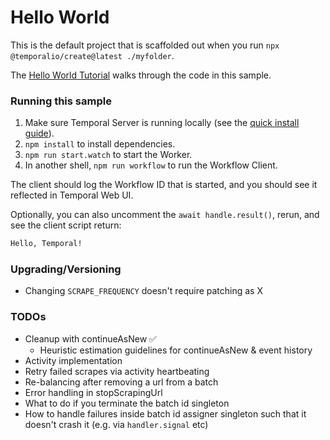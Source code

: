 # Hello World

This is the default project that is scaffolded out when you run `npx @temporalio/create@latest ./myfolder`.

The [Hello World Tutorial](https://docs.temporal.io/docs/typescript/hello-world/) walks through the code in this sample.

### Running this sample

1. Make sure Temporal Server is running locally (see the [quick install guide](https://docs.temporal.io/docs/server/quick-install/)).
1. `npm install` to install dependencies.
1. `npm run start.watch` to start the Worker.
1. In another shell, `npm run workflow` to run the Workflow Client.

The client should log the Workflow ID that is started, and you should see it reflected in Temporal Web UI.

Optionally, you can also uncomment the `await handle.result()`, rerun, and see the client script return:

```bash
Hello, Temporal!
```


### Upgrading/Versioning

- Changing `SCRAPE_FREQUENCY` doesn't require patching as X

### TODOs

- Cleanup with continueAsNew ✅
  - Heuristic estimation guidelines for continueAsNew & event history
- Activity implementation
- Retry failed scrapes via activity heartbeating
- Re-balancing after removing a url from a batch
- Error handling in stopScrapingUrl
- What to do if you terminate the batch id singleton
- How to handle failures inside batch id assigner singleton such that it doesn't crash it (e.g. via `handler.signal` etc)